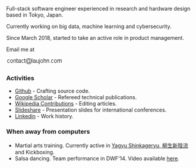 Full-stack software engineer experienced in research and hardware design based in Tokyo, Japan.

Currently working on big data, machine learning and cybersecurity.

Since March 2018, started to take an active role in product management.

Email me at

![Email](../assets/img/email.png)

### Activities
* [Github](https://github.com/jolks) - Crafting source code.
* [Google Scholar](https://scholar.google.com/citations?user=TCR-CQYAAAAJ&hl=en) - Refereed technical publications.
* [Wikipedia Contributions](https://en.wikipedia.org/wiki/Special:Contributions/J.K.S.Lau) - Editing articles.
* [Slideshare](http://www.slideshare.net/johnlaukahsoon) - Presentation slides for international conferences.
* [Linkedin](https://www.linkedin.com/in/johnlaukahsoon) - Work history.

### When away from computers
* Martial arts training. Currently active in [Yagyu Shinkageryu, 柳生新陰流](https://en.wikipedia.org/wiki/Yagy%C5%AB_Shinkage-ry%C5%AB) and Kickboxing.
* Salsa dancing. Team performance in DWF'14. Video available [here](https://www.youtube.com/watch?v=11tu9IOrhYs).
